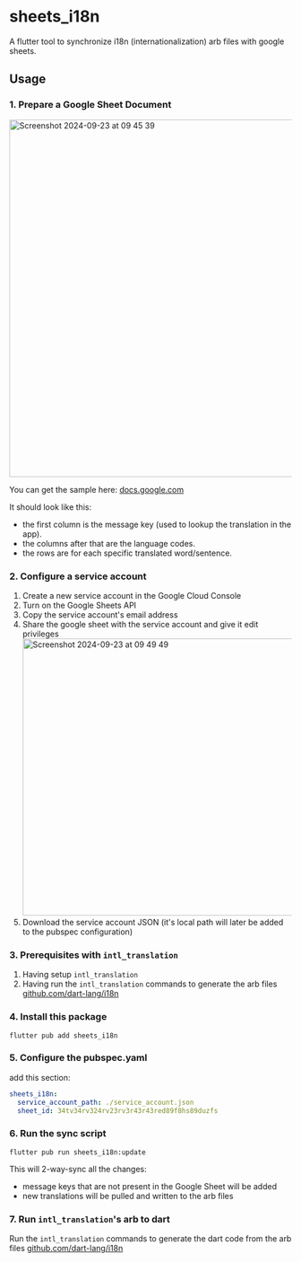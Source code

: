 # sheets_i18n

A flutter tool to synchronize i18n (internationalization) arb files with google sheets.

## Usage

### 1. Prepare a Google Sheet Document

<img width="637" alt="Screenshot 2024-09-23 at 09 45 39" src="https://github.com/user-attachments/assets/088de4fe-2dcf-466f-a507-03abfcd85e19">

You can get the sample here: [docs.google.com](https://docs.google.com/spreadsheets/d/1FY5zf1ngPyFsnv5F15BafzVA7UYi0kP3cZ4LE3XhZzY/edit?usp=sharing)

It should look like this:
- the first column is the message key (used to lookup the translation in the app).
- the columns after that are the language codes.
- the rows are for each specific translated word/sentence.

### 2. Configure a service account

1. Create a new service account in the Google Cloud Console
2. Turn on the Google Sheets API
3. Copy the service account's email address
4. Share the google sheet with the service account and give it edit privileges
    <img width="494" alt="Screenshot 2024-09-23 at 09 49 49" src="https://github.com/user-attachments/assets/33223e19-5da5-482e-be22-abee7d021ff4">
5. Download the service account JSON (it's local path will later be added to the pubspec configuration)

### 3. Prerequisites with `intl_translation`

1. Having setup `intl_translation`
2. Having run the `intl_translation` commands to generate the arb files [github.com/dart-lang/i18n](https://github.com/dart-lang/i18n/tree/main/pkgs/intl_translation#extracting-and-using-translated-messages)

### 4. Install this package

`flutter pub add sheets_i18n`

### 5. Configure the pubspec.yaml

add this section:

```yaml
sheets_i18n:
  service_account_path: ./service_account.json
  sheet_id: 34tv34rv324rv23rv3r43r43red89f8hs89duzfs
```

### 6. Run the sync script

`flutter pub run sheets_i18n:update`

This will 2-way-sync all the changes:
- message keys that are not present in the Google Sheet will be added
- new translations will be pulled and written to the arb files

### 7. Run `intl_translation`'s arb to dart

Run the `intl_translation` commands to generate the dart code from the arb files [github.com/dart-lang/i18n](https://github.com/dart-lang/i18n/tree/main/pkgs/intl_translation#extracting-and-using-translated-messages)

